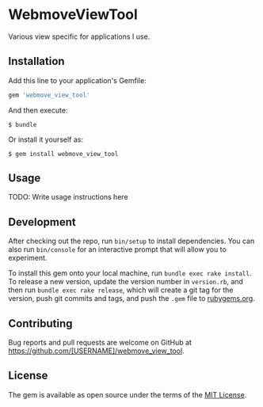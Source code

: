 # WebmoveViewTool

Various view specific for applications I use.

## Installation

Add this line to your application's Gemfile:

```ruby
gem 'webmove_view_tool'
```

And then execute:

    $ bundle

Or install it yourself as:

    $ gem install webmove_view_tool

## Usage

TODO: Write usage instructions here

## Development

After checking out the repo, run `bin/setup` to install dependencies. You can also run `bin/console` for an interactive prompt that will allow you to experiment.

To install this gem onto your local machine, run `bundle exec rake install`. To release a new version, update the version number in `version.rb`, and then run `bundle exec rake release`, which will create a git tag for the version, push git commits and tags, and push the `.gem` file to [rubygems.org](https://rubygems.org).

## Contributing

Bug reports and pull requests are welcome on GitHub at https://github.com/[USERNAME]/webmove_view_tool.

## License

The gem is available as open source under the terms of the [MIT License](http://opensource.org/licenses/MIT).
